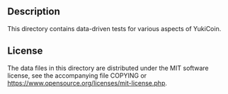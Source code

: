 Description
------------

This directory contains data-driven tests for various aspects of YukiCoin.

License
--------

The data files in this directory are distributed under the MIT software
license, see the accompanying file COPYING or
https://www.opensource.org/licenses/mit-license.php.

